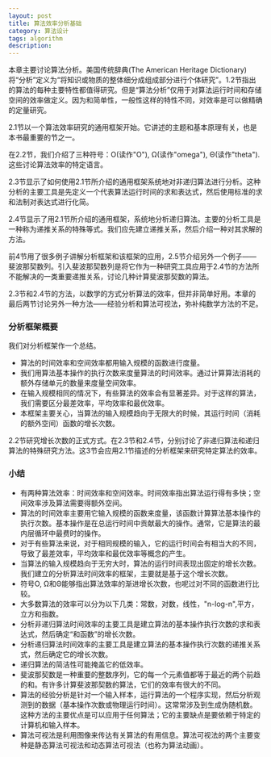 ```yaml
---
layout: post
title: 算法效率分析基础
category: 算法设计
tags: algorithm
description: 
---
```


本章主要讨论算法分析。美国传统辞典(The American Heritage Dictionary)将“分析”定义为“将知识或物质的整体细分成组成部分进行个体研究”。1.2节指出的算法的每种主要特性都值得研究。但是“算法分析”仅用于对算法运行时间和存储空间的效率做定义。因为和简单性，一般性这样的特性不同，对效率是可以做精确的定量研究。

2.1节以一个算法效率研究的通用框架开始。它讲述的主题和基本原理有关，也是本书最重要的节之一。

在2.2节，我们介绍了三种符号：Ο(读作"O"), Ω(读作"omega"), Θ(读作"theta").这些讨论算法效率的特定语言。

2.3节显示了如何使用2.1节所介绍的通用框架系统地对非递归算法进行分析。这种分析的主要工具是先定义一个代表算法运行时间的求和表达式，然后使用标准的求和法制对表达式进行化简。

2.4节显示了用2.1节所介绍的通用框架，系统地分析递归算法。主要的分析工具是一种称为递推关系的特殊等式。我们应先建立递推关系，然后介绍一种对其求解的方法。

前4节用了很多例子讲解分析框架和该框架的应用，2.5节介绍另外一个例子——斐波那契数列。引入斐波那契数列是将它作为一种研究工具应用于2.4节的方法所不能解决的一类重要递推关系，讨论几种计算斐波那契数的算法。

2.3节和2.4节的方法，以数学的方式分析算法的效率，但并非简单好用。本章的最后两节讨论另外一种方法——经验分析和算法可视法，弥补纯数学方法的不足。

### 分析框架概要

我们对分析框架作一个总结。

* 算法的时间效率和空间效率都用输入规模的函数进行度量。
* 我们用算法基本操作的执行次数来度量算法的时间效率。通过计算算法消耗的额外存储单元的数量来度量空间效率。
* 在输入规模相同的情况下，有些算法的效率会有显著差异。对于这样的算法，我们需要区分最差效率，平均效率和最优效率。
* 本框架主要关心，当算法的输入规模趋向于无限大的时候，其运行时间（消耗的额外空间）函数的增长次数。

2.2节研究增长次数的正式方式。在2.3节和2.4节，分别讨论了非递归算法和递归算法的特殊研究方法。这3节会应用2.1节描述的分析框架来研究特定算法的效率。

### 小结

* 有两种算法效率：时间效率和空间效率。时间效率指出算法运行得有多快；空间效率涉及算法需要得额外空间。
* 算法的时间效率主要用它输入规模的函数来度量，该函数计算算法基本操作的执行次数。基本操作是在总运行时间中贡献最大的操作。通常，它是算法的最内层循环中最费时的操作。
* 对于有些算法来说，对于相同规模的输入，它的运行时间会有相当大的不同，导致了最差效率，平均效率和最优效率等概念的产生。
* 当算法的输入规模趋向于无穷大时，算法的运行时间表现出固定的增长次数。我们建立的分析算法时间效率的框架，主要就是基于这个增长次数。
* 符号O, Ω和Θ能够指出算法效率的渐进增长次数，也呢过对不同的函数进行比较。
* 大多数算法的效率可以分为以下几类：常数，对数，线性，"n-log-n",平方，立方和指数。
* 分析非递归算法时间效率的主要工具是建立算法的基本操作执行次数的求和表达式，然后确定“和函数”的增长次数。
* 分析递归算法时间效率的主要工具是建立算法的基本操作执行次数的递推关系式，然后确定它的增长次数。
* 递归算法的简洁性可能掩盖它的低效率。
* 斐波那契数是一种重要的整数序列，它的每一个元素值都等于最近的两个前趋的和。有许多计算斐波那契数的算法，它们的效率有很大的不同。
* 算法的经验分析是针对一个输入样本，运行算法的一个程序实现，然后分析观测到的数据（基本操作次数或物理运行时间）。这常常涉及到生成伪随机数。这种方法的主要优点是可以应用于任何算法；它的主要缺点是要依赖于特定的计算机和输入样本。
* 算法可视法是利用图像来传达有关算法的有用信息。算法可视法的两个主要变种是静态算法可视法和动态算法可视法（也称为算法动画）。

